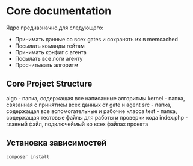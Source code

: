 # Core documentation
Ядро предназначно для следующего:
- Принимать данные со всех gates и сохранять их в memcached
- Посылать команды гейтам
- Принимать конфиг с агента
- Посылать все логи агенту
- Просчитывать алгоритм

## Core Project Structure
algo - папка, содержащая все написанные алгоритмы
kernel - папка, связанная с принятием всех данных от gate и agent
src - папка, содержащая все вспомогательные и рабочие класса
test - папка, содержащая тестовые файлы для работы и проверки кода
index.php - главный файл, подключеймый во всех файлах проекта

## Установка зависимостей
```shell
composer install
```